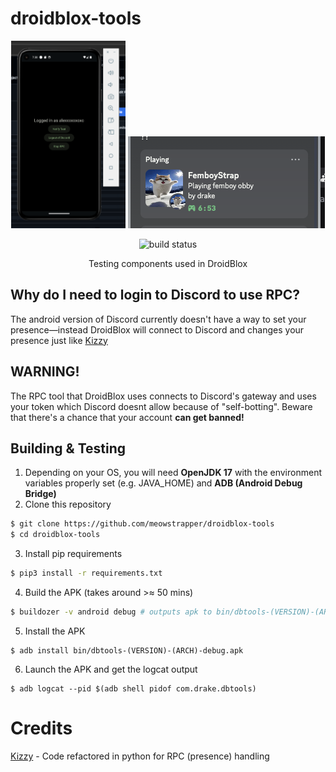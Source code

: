 # droidblox-tools
<div align="center">
<img src=".github/assets/gui.webp" height=300>

<img src=".github/assets/rpc.webp">

![build status](https://img.shields.io/github/actions/workflow/status/meowstrapper/droidblox-tools/build.yml)

Testing components used in DroidBlox
</div>


## Why do I need to login to Discord to use RPC?
The android version of Discord currently doesn't have a way to set your presence—instead DroidBlox will connect to Discord and changes your presence just like [Kizzy](https://github.com/dead8309/Kizzy)

## WARNING!
The RPC tool that DroidBlox uses connects to Discord's gateway and uses your token which Discord doesnt allow because of "self-botting". Beware that there's a chance that your account **can get banned!**

## Building & Testing
1. Depending on your OS, you will need **OpenJDK 17** with the environment variables properly set (e.g. JAVA_HOME) and **ADB (Android Debug Bridge)**
2. Clone this repository
```sh
$ git clone https://github.com/meowstrapper/droidblox-tools
$ cd droidblox-tools
```
3. Install pip requirements
```sh
$ pip3 install -r requirements.txt
```
4. Build the APK (takes around >≈ 50 mins)
```sh
$ buildozer -v android debug # outputs apk to bin/dbtools-(VERSION)-(ARCH)-debug.apk
```
5. Install the APK
```
$ adb install bin/dbtools-(VERSION)-(ARCH)-debug.apk
```
6. Launch the APK and get the logcat output
```
$ adb logcat --pid $(adb shell pidof com.drake.dbtools)
```

# Credits
[Kizzy](https://github.com/dead8309/Kizzy) - Code refactored in python for RPC (presence) handling
